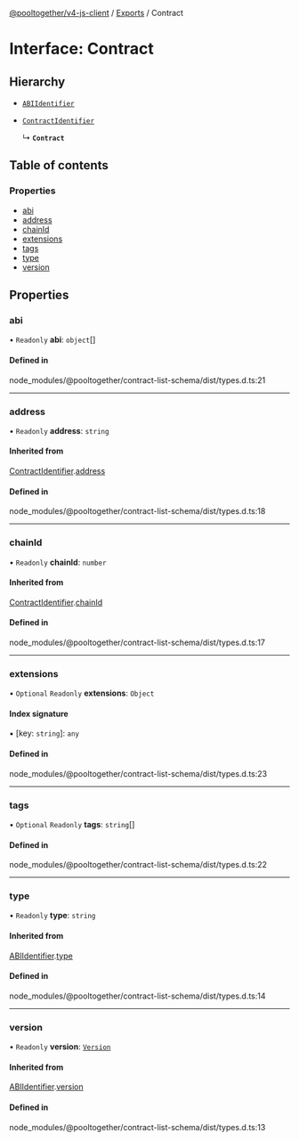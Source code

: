 [@pooltogether/v4-js-client](../README.md) / [Exports](../modules.md) / Contract

# Interface: Contract

## Hierarchy

- [`ABIIdentifier`](ABIIdentifier.md)

- [`ContractIdentifier`](ContractIdentifier.md)

  ↳ **`Contract`**

## Table of contents

### Properties

- [abi](Contract.md#abi)
- [address](Contract.md#address)
- [chainId](Contract.md#chainid)
- [extensions](Contract.md#extensions)
- [tags](Contract.md#tags)
- [type](Contract.md#type)
- [version](Contract.md#version)

## Properties

### abi

• `Readonly` **abi**: `object`[]

#### Defined in

node_modules/@pooltogether/contract-list-schema/dist/types.d.ts:21

___

### address

• `Readonly` **address**: `string`

#### Inherited from

[ContractIdentifier](ContractIdentifier.md).[address](ContractIdentifier.md#address)

#### Defined in

node_modules/@pooltogether/contract-list-schema/dist/types.d.ts:18

___

### chainId

• `Readonly` **chainId**: `number`

#### Inherited from

[ContractIdentifier](ContractIdentifier.md).[chainId](ContractIdentifier.md#chainid)

#### Defined in

node_modules/@pooltogether/contract-list-schema/dist/types.d.ts:17

___

### extensions

• `Optional` `Readonly` **extensions**: `Object`

#### Index signature

▪ [key: `string`]: `any`

#### Defined in

node_modules/@pooltogether/contract-list-schema/dist/types.d.ts:23

___

### tags

• `Optional` `Readonly` **tags**: `string`[]

#### Defined in

node_modules/@pooltogether/contract-list-schema/dist/types.d.ts:22

___

### type

• `Readonly` **type**: `string`

#### Inherited from

[ABIIdentifier](ABIIdentifier.md).[type](ABIIdentifier.md#type)

#### Defined in

node_modules/@pooltogether/contract-list-schema/dist/types.d.ts:14

___

### version

• `Readonly` **version**: [`Version`](Version.md)

#### Inherited from

[ABIIdentifier](ABIIdentifier.md).[version](ABIIdentifier.md#version)

#### Defined in

node_modules/@pooltogether/contract-list-schema/dist/types.d.ts:13
